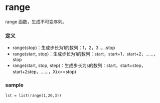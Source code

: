 # range
range 函数，生成不可变序列。

### 定义
* range(stop)：生成步长为1的数列：1，2，3……stop
* range(start, stop)：生成步长为1的数列：start，start+1，start+2，……，stop
* range(start, stop, step)：生成步长为s的数列：start，start+step，start+2step，……，X(x<=stop)


### sample
```
lst = list(range(1,20,3))
```







